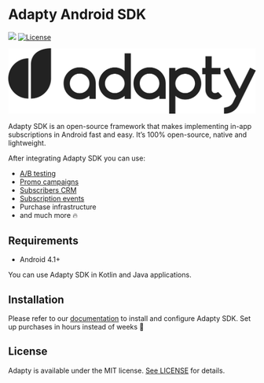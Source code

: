 # Adapty Android SDK

[![](https://jitpack.io/v/adaptyteam/AdaptySDK-Android.svg)](http://bit.ly/3s0Bu3r)
[![License](https://img.shields.io/badge/license-MIT-brightgreen.svg)](https://github.com/adaptyteam/AdaptySDK-Android/blob/master/LICENSE)

![Adapty: CRM for mobile apps with subscriptions](/adapty.png)

Adapty SDK is an open-source framework that makes implementing in-app subscriptions in Android fast and easy. It’s 100% open-source, native and lightweight.

After integrating Adapty SDK you can use:

- [A/B testing](https://doc.adapty.io/docs/ab-test?utm_source=github&utm_medium=content&utm_campaign=AdaptySDK-Android)
- [Promo campaigns](https://doc.adapty.io/docs/promo-campaigns?utm_source=github&utm_medium=content&utm_campaign=AdaptySDK-Android)
- [Subscribers CRM](https://doc.adapty.io/docs/profiles-crm?utm_source=github&utm_medium=content&utm_campaign=AdaptySDK-Android)
- [Subscription events](https://doc.adapty.io/docs/events?utm_source=github&utm_medium=content&utm_campaign=AdaptySDK-Android)
- Purchase infrastructure
- and much more :fire:

## Requirements
- Android 4.1+

You can use Adapty SDK in Kotlin and Java applications.

## Installation
Please refer to our [documentation](https://doc.adapty.io/docs/android-sdk-installation?utm_source=github&utm_medium=content&utm_campaign=AdaptySDK-Android) to install and configure Adapty SDK. Set up purchases in hours instead of weeks :rocket:

## License

Adapty is available under the MIT license. [See LICENSE](https://github.com/adaptyteam/AdaptySDK-Android/blob/master/LICENSE) for details.
